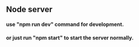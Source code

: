 ## Node server 

#### use "npm run dev" command for development.
#### or just run "npm start" to start the server normally.
